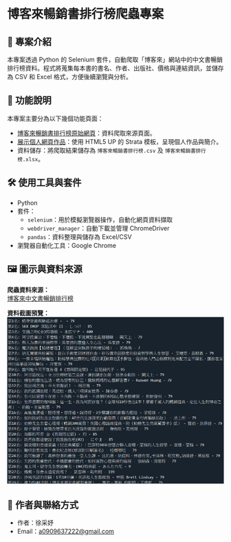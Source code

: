 # 博客來暢銷書排行榜爬蟲專案

## 📘 專案介紹
本專案透過 Python 的 Selenium 套件，自動爬取「博客來」網站中的中文書暢銷排行榜資料。程式將蒐集每本書的書名、作者、出版社、價格與連結資訊，並儲存為 CSV 和 Excel 格式，方便後續瀏覽與分析。

## 🔧 功能說明
本專案主要分為以下幾個功能頁面：

- [博客來暢銷書排行榜原始網頁](https://www.books.com.tw/web/sys_saletopb/books/)：資料爬取來源頁面。
- [展示個人網頁作品](https://umi0205.github.io/411205201/html5up-strata/)：使用 HTML5 UP 的 Strata 模板，呈現個人作品與簡介。
- 資料儲存：將爬取結果儲存為 `博客來暢銷書排行榜.csv` 及 `博客來暢銷書排行榜.xlsx`。

## 🛠 使用工具與套件

- Python 
- 套件：
  - `selenium`：用於模擬瀏覽器操作，自動化網頁資料擷取
  - `webdriver_manager`：自動下載並管理 ChromeDriver
  - `pandas`：資料整理與儲存為 Excel/CSV
- 瀏覽器自動化工具：Google Chrome

## 🖼 圖示與資料來源

**爬蟲資料來源：**  
[博客來中文書暢銷排行榜](https://www.books.com.tw/web/sys_saletopb/books/)

**資料截圖預覽：**  
![博客來截圖範例](https://raw.githubusercontent.com/umi0205/411205201/refs/heads/main/%E8%9E%A2%E5%B9%95%E6%93%B7%E5%8F%96%E7%95%AB%E9%9D%A2%202025-06-05%20131001.png)  


## 👤 作者與聯絡方式

- 作者：徐采妤
- Email：a0909637222@gmail.com

